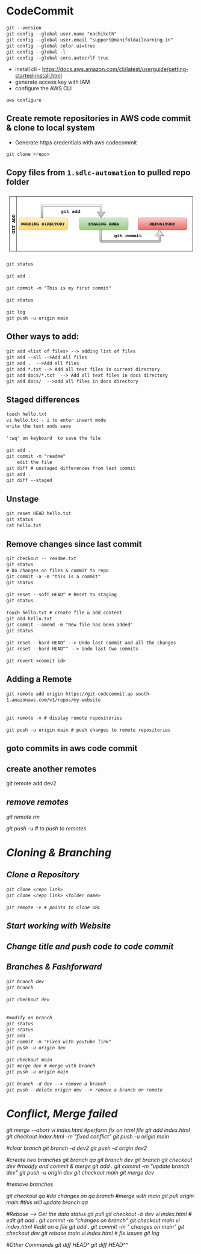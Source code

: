 # CodeCommit

```
git --version
git config --global user.name "nachiketh"
git config --global user.email "support@manifoldailearning.in"
git config --global color.ui=true
git config --global -l
git config --global core.autocrlf true
```

- install cli - https://docs.aws.amazon.com/cli/latest/userguide/getting-started-install.html
- generate access key with IAM
- configure the AWS CLI 
```
aws configure
```


## Create remote repositories in AWS code commit & clone to local system
- Generate https credentials with aws codecommit
```
git clone <repo>
```

## Copy files from `1.sdlc-automation` to pulled repo folder

![Alt text](git-add.png)
```
git status

git add .

git commit -m "This is my first commit"

git status

git log
git push -u origin main
```

## Other ways to add:
```
git add <list of files> --> adding list of files
git add --all -->Add all files
git add .  -->Add all files
git add *.txt --> Add all text files in current directory
git add docs/*.txt  --> Add all text files in docs directory
git add docs/  -->add all files in docs directory
```

## Staged differences
```
touch hello.txt
vi hello.txt - i to enter insert mode
write the text ands save

':wq' on keyboard  to save the file

git add .
git commit -m "readme"
    edit the file
git diff # unstaged differences from last commit
git add .
git diff --staged
```

## Unstage

```
git reset HEAD hello.txt
git status
cat hello.txt
```
## Remove changes since last commit
```
git checkout -- readme.txt
git status
# Do changes on files & commit to repo
git commit -a -m "this is a commit"
git status

git reset --soft HEAD^ # Reset to staging
git status

touch hello.txt # create file & add content
git add hello.txt
git commit --amend -m "New file has been added"
git status

git reset --hard HEAD^ --> Undo last commit and all the changes
git reset --hard HEAD^^ --> Undo last two commits

git revert <commit id>
```
## Adding a Remote
```
git remote add origin https://git-codecommit.ap-south-1.amazonaws.com/v1/repos/my-website


git remote -v # display remote repositories

git push -u origin main # push changes to remote repositories

```
##  goto commits in aws code commit

## create another remotes
git remote add dev2 <address>

##  remove remotes
git remote rm <name>

git push -u <name> <branch> # to push to remotes


# Cloning & Branching

## Clone a Repository
```
git clone <repo link>
git clone <repo link> <folder name>

git remote -v # points to clone URL
```

## Start working with Website
## Change title and push code to code commit


##  Branches & Fashforward
```
git branch dev
git branch

git checkout dev


#modify on branch
git status
git status
git add .
git commit -m "Fixed with youtube link"
git push -u origin dev

git checkout main
git merge dev # merge with branch
git push -u origin main

git branch -d dev --> remove a branch
git push --delete origin dev --> remove a branch on remote

```
# Conflict, Merge failed

git merge --abort
vi index.html
#perform fix on html file
git add index.html
git checkout index.html -m "fixed conflict"
git push -u origin main

#clear branch
git branch -d dev2
git push -d origin dev2

#create two branches
git branch qa
git branch dev
git branch
git checkout dev
#modify and commit & merge
git add .
git commit -m "update branch dev"
git push -u origin dev
git checkout main
git merge dev

#remove branches

git checkout qa
#do changes on qa branch
#merge with main
git pull origin main
#this will update branch qa

#Rebase --> Get the data status
git pull
git checkout -b dev
vi index.html # edit
git add .
git commit -m "changes on branch"
git checkout main
vi index.html #edit on a file
git add .
git commit -m " changes on main"
git checkout dev
git rebase main
vi index.html # fix issues
git log



#Other Commands
git diff HEAD^
git diff HEAD^^

```